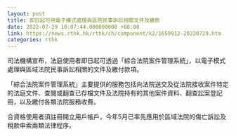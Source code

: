 ```yaml
---
layout: post
title: 即日起可用電子模式處理與區院民事訴訟相關文件及繳款
date: 2022-07-29 10:07:44.000000000 +08:00
link: https://news.rthk.hk/rthk/ch/component/k2/1659912-20220729.htm
categories: rthk
---
```


司法機構宣布，法庭使用者即日起可透過「綜合法院案件管理系統」，以電子模式處理與區域法院民事訴訟相關的文件及繳付款項。

「綜合法院案件管理系統」主要提供的服務包括向法院送交及從法院接收案件特定的法庭文件、查閱或翻查已存檔文件及法院持有的其他案件資料、翻查訟案登記冊，以及繳付各類法院服務收費。

合資格使用者須註冊開立用戶帳戶，今年5月已率先應用於區域法院的傷亡訴訟及稅款申索兩類法律程序。
